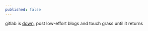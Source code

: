 ```yaml
---
published: false
---
```

gitlab is [down](https://fosstodon.org/@XOrgFoundation@floss.social/110966951004869458), post low-effort blogs and touch grass until it returns